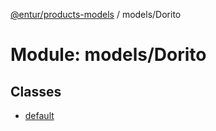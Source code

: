 [@entur/products-models](../README.md) / models/Dorito

# Module: models/Dorito

## Classes

- [default](../classes/models_Dorito.default.md)
